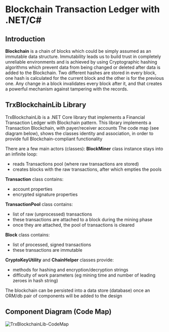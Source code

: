 # Blockchain Transaction Ledger with .NET/C# 

## Introduction
 
**Blockchain** is a chain of blocks which could be simply assumed as an immutable data structure.
Immutability leads us to build trust in completely unreliable environments and is achieved by using Cryptographic hashing algorithms 
which prevent data from being changed or deleted after data is added to the Blockchain.
Two different hashes are stored in every block, one hash is calculated for the current block and the other is for the previous one.
Any change in a block invalidates every block after it, and that creates a powerful mechanism against tampering with the records.

## TrxBlockchainLib Library
TrxBlockchainLib is a .NET Core library that implements a Financial Transaction Ledger with Blockchain pattern. 
This library implements a Transaction Blockchain, with payer/receiver accounts
The code map (see diagram below), shows the classes identity and association, in order to provide full Blockchain-compliant functionality

There are a few main actors (classes):
**BlockMiner** class instance stays into an infinite loop:
* reads Transactions pool (where raw transactions are stored)
* creates blocks with the raw transactions, after which empties the pools

**Transaction** class contains:
* account properties
* encrypted signature properties

**TransactionPool** class contains: 
* list of raw (unprocessed) transactions
* these transactions are attached to a block during the mining phase
* once they are attached, the pool of transactions is cleared

**Block** class contains:
* list of processed, signed transactions
* these transactions are immutable

**CryptoKeyUtility** and **ChainHelper** classes provide: 
* methods for hashing and encryption/decryption strings
* difficulty of work parameters (eg mining time and number of leading zeroes in hash string)

The blockchain can be persisted into a data store (database) once an ORM/db pair of components will be added to the design


## Component Diagram (Code Map)

![TrxBlockchainLib-CodeMap](https://user-images.githubusercontent.com/6631390/95657251-76ae8400-0ae1-11eb-9736-4e8102d3f9af.png)



